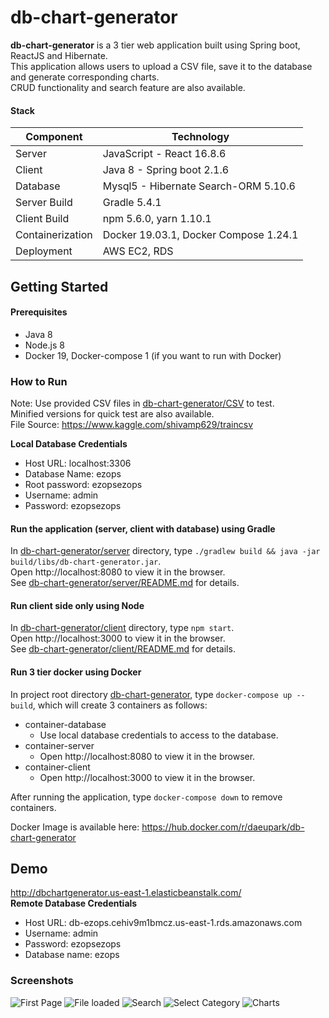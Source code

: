 # db-chart-generator
**db-chart-generator** is a 3 tier web application built using Spring boot, ReactJS and Hibernate. <br />
This application allows users to upload a CSV file, save it to the database and generate corresponding charts. <br />
CRUD functionality and search feature are also available. <br />



#### Stack
Component         | Technology
---               | ---
Server            | JavaScript - React 16.8.6
Client            | Java 8 - Spring boot 2.1.6
Database          | Mysql5 - Hibernate Search-ORM 5.10.6
Server Build      | Gradle 5.4.1
Client Build      | npm 5.6.0, yarn 1.10.1
Containerization  | Docker 19.03.1, Docker Compose 1.24.1
Deployment        | AWS EC2, RDS



## Getting Started
#### Prerequisites
- Java 8
- Node.js 8
- Docker 19, Docker-compose 1 (if you want to run with Docker)


### How to Run
Note: Use provided CSV files in [db-chart-generator/CSV](./CSV) to test. <br />
Minified versions for quick test are also available. <br />
File Source: https://www.kaggle.com/shivamp629/traincsv

**Local Database Credentials**
- Host URL: localhost:3306
- Database Name: ezops
- Root password: ezopsezops
- Username: admin
- Password: ezopsezops


#### Run the application (server, client with database) using Gradle
In [db-chart-generator/server](./server) directory, type `./gradlew build && java -jar build/libs/db-chart-generator.jar`. <br />
Open http://localhost:8080 to view it in the browser. <br />
See [db-chart-generator/server/README.md](./server/README.md) for details.


#### Run client side only using Node
In [db-chart-generator/client](./client) directory, type `npm start`. <br />
Open http://localhost:3000 to view it in the browser. <br />
See [db-chart-generator/client/README.md](./client/README.md) for details.


#### Run 3 tier docker using Docker
In project root directory [db-chart-generator](.), type `docker-compose up --build`, which will create 3 containers as follows:

- container-database
  - Use local database credentials to access to the database.
- container-server
  - Open http://localhost:8080 to view it in the browser.
- container-client
  - Open http://localhost:3000 to view it in the browser.

After running the application, type `docker-compose down` to remove containers.


Docker Image is available here: https://hub.docker.com/r/daeupark/db-chart-generator

## Demo
http://dbchartgenerator.us-east-1.elasticbeanstalk.com/ <br />
**Remote Database Credentials**
- Host URL: db-ezops.cehiv9m1bmcz.us-east-1.rds.amazonaws.com
- Username: admin
- Password: ezopsezops
- Database name: ezops

### Screenshots
![First Page](https://user-images.githubusercontent.com/30763506/62891380-91397180-bd13-11e9-9c8c-d22120e2adcb.png)
![File loaded](https://user-images.githubusercontent.com/30763506/62891381-91397180-bd13-11e9-9941-4b23e8f5d6ee.png)
![Search](https://user-images.githubusercontent.com/30763506/62891382-91397180-bd13-11e9-9652-fada00a40a2d.png)
![Select Category](https://user-images.githubusercontent.com/30763506/62891383-91397180-bd13-11e9-8e6a-e68737970cbf.png)
![Charts](https://user-images.githubusercontent.com/30763506/62891555-fd1bda00-bd13-11e9-880b-731f719ae470.png)
